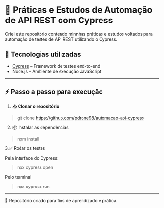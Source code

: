 # 📌 Práticas e Estudos de Automação de API REST com Cypress

Criei este repositório contendo minnhas práticas e estudos voltados para automação de testes de API REST utilizando o Cypress.  

## 🚀 Tecnologias utilizadas
- [Cypress](https://www.cypress.io/) – Framework de testes end-to-end
- Node.js – Ambiente de execução JavaScript

---

## ⚡ Passo a passo para execução

1. 📥 **Clonar o repositório**

  > git clone https://github.com/pdrone98/automacao-api-cypress


2. 📦 Instalar as dependências

  > npm install


3.✅ Rodar os testes
 
  Pela interface do Cypress: 
  >  npx cypress open

  Pelo terminal
  > npx cypress run

---

📌 Repositório criado para fins de aprendizado e prática.
